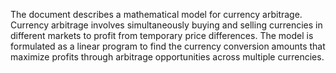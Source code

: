 The document describes a mathematical model for currency arbitrage. Currency arbitrage involves simultaneously buying and selling currencies in different markets to profit from temporary price differences. The model is formulated as a linear program to find the currency conversion amounts that maximize profits through arbitrage opportunities across multiple currencies.
